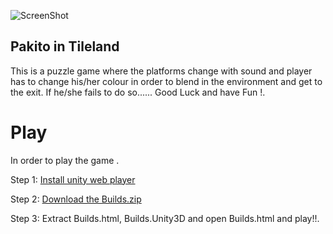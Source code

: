 ![ScreenShot](https://raw.github.com/kushalponam/game-off-2013/master/ScreenShots/Change2.png)

## Pakito in Tileland

This is a puzzle game where the platforms change with sound and player has to change his/her colour in order to blend in the environment and get to the exit. If he/she fails to do so...... Good Luck and have Fun !.

# Play 

In order to play the game .

Step 1: [Install unity web player](http://unity3d.com/webplayer)

Step 2: [Download the Builds.zip](https://github.com/kushalponam/game-off-2013/tree/Builds)

Step 3: Extract Builds.html, Builds.Unity3D and open Builds.html and play!!.
